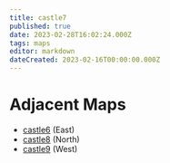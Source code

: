 ```yaml
---
title: castle7
published: true
date: 2023-02-28T16:02:24.000Z
tags: maps
editor: markdown
dateCreated: 2023-02-16T00:00:00.000Z
---
```



# Adjacent Maps
 * [castle6](/maps/castle6) (East)
 * [castle8](/maps/castle8) (North)
 * [castle9](/maps/castle9) (West)

